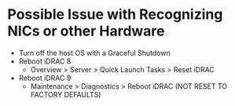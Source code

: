 # Possible Issue with Recognizing NICs or other Hardware
  - Turn off the host OS with a Graceful Shutdown
  - Reboot iDRAC 8
    - Overview > Server > Quick Launch Tasks > Reset iDRAC
  - Reboot iDRAC 9
    - Maintenance > Diagnostics > Reboot iDRAC (NOT RESET TO FACTORY DEFAULTS)